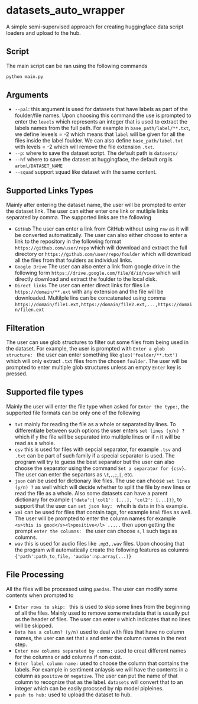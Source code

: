# datasets_auto_wrapper

A simple semi-supervised approach for creating huggingface data script loaders and upload to the hub. 
## Script

The main script can be ran using the following commands 

```bash
python main.py
```

## Arguments 
* `--pal`: this argument is used for datasets that have labels as part of the foulder/file names. Upon 
choosing this command the use is prompted to enter the `levels` which represents an integer that is used to extract the labels names from the full path. For example in `base_path/label/**.txt`, we define leveels = -2 which means that `label` will be given for all the files inside the label foulder. We can also define `base_path/label.txt` with levels = -2 which will remove the file extension `.txt`.
* `--p`: where to save the dataset script. The default path is `datasets/`
* `--hf` where to save the dataset at huggingface, the default org is `arbml/DATASET_NAME`
* `--squad` support squad like dataset with the same content. 


## Supported Links Types 
Mainly after entering the dataset name, the user will be prompted to enter the dataset link. The user can either enter one link or mutliple links separated by comma. The supported links are the following 

* `GitHub` The user can enter a link from GitHub without using `raw` as it will be converted automatically. The user can also either choose to enter a link to the repository in the following format `https://github.com/user/repo` which will download and extract the full directory or `https://github.com/user/repo/foulder` which will download all the files from that foulders as individual links. 
* `Google Drive` The user can also enter a link from google drive in the following form `https://drive.google.com/file/d/id/view` which will directly download and extract the foulder to the local disk. 
* `Direct links` The user can enter direct links for files i.e `https://domain/**.ext` with any extension and the file will be downloaded. Multilple lins can be concatenated using comma `https://domain/file1.ext,https://domain/file2.ext,...,https://domain/filen.ext`

## Filteration
The user can use glob structures to filter out some files from being used in the dataset. For example, the user is prompted with `Enter a glob structure: ` the user can enter something like `glob('foulder/**.txt')` which will only extract `.txt` files from the chosen `foulder`. The user will be prompted to enter multiple glob structures unless an empty `Enter` key is pressed. 

## Supported file types
Mainly the user will enter the file type when asked for `Enter the type:`, the supported file formats can be only one of the following 

* `txt` mainly for reading the file as a whole or separated by lines. To differentiate between such options the user enters `set lines (y/n) ?` which if `y` the file will be separated into multiple lines or if `n` it will be read as a whole. 
* `csv` this is used for files with sepcial separator, for example `.tsv` and `.txt` can be part of such family if a special separator is used. The program will try to guess the best separator but the user can also choose the separator using the command `Set a separator for {csv}`. The user can enter the separtors as `\t`,`,`,`;`,`|`, etc.
* `json` can be used for dictionary like files. The use can choose `set lines (y/n) ?` as well which will decide whether to split the file by new lines or read the file as a whole. Also some datasets can have a parent dictionary for example `{'data':{'col1': [...], 'col2': [...]}}`, to support that the user can `set json key: ` whcih is `data` in this example. 
* `xml` can be used for files that contain tags, for example `html` files as well. The user will be prompted to enter the column names for example `<s>this is good</s><l>positive</l> .....` then upon getting the prompt `enter the columns: ` the user can choose `s,l` such tags as columns. 
* `wav` this is used for audio files like `.mp3,.wav` files. Upon choosing that the program will automatically create the following features as columns `{'path':path_to_file, 'audio':np.array(...)}`

## File Processing 
All the files will be processed using `pandas`. The user can modify some contents when prompted to 

* `Enter rows to skip: ` this is used to skip some lines from the beginning of all the files. Mainly used to remove some metadata that is usually put as the header of files. The user can enter `0` which indicates that no lines will be skipped. 
* `Data has a column? (y/n)` used to deal with files that have no column names, the user can set that `n` and enter the column names in the next step. 
* `Enter new columns separated by comma:` used to creat different names for the columns or add columns if non exist. 
* `Enter label column name:` used to choose the column that contains the labels. For example in sentiment anlaysis we will have the contents in a column as `positive` or `negative`. The user can put the name of that column to recognize that as the label. `datasets` will convert that to an integer which can be easily procssed by nlp model pipleines. 
* `push to hub:` used to upload the dataset to hub. 

